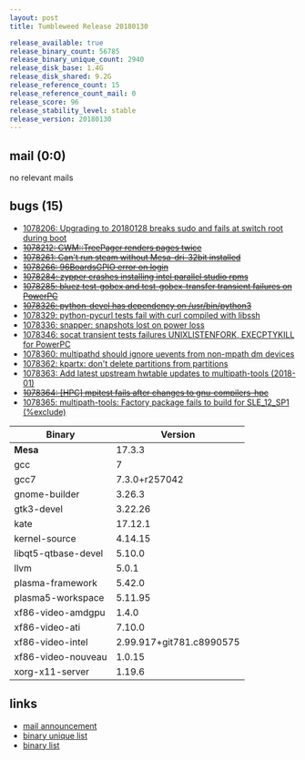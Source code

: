 ```yaml
---
layout: post
title: Tumbleweed Release 20180130

release_available: true
release_binary_count: 56785
release_binary_unique_count: 2940
release_disk_base: 1.4G
release_disk_shared: 9.2G
release_reference_count: 15
release_reference_count_mail: 0
release_score: 96
release_stability_level: stable
release_version: 20180130
---
```


## mail (0:0)

no relevant mails

## bugs (15)

<!--more-->

- [1078206: Upgrading to 20180128 breaks sudo and fails at switch root during boot](https://bugzilla.opensuse.org/show_bug.cgi?id=1078206)
- ~~[1078212: CWM::TreePager renders pages twice](https://bugzilla.opensuse.org/show_bug.cgi?id=1078212)~~
- ~~[1078261: Can't run steam without Mesa-dri-32bit installed](https://bugzilla.opensuse.org/show_bug.cgi?id=1078261)~~
- ~~[1078266: 96BoardsGPIO error on login](https://bugzilla.opensuse.org/show_bug.cgi?id=1078266)~~
- ~~[1078284: zypper crashes installing intel parallel studio rpms](https://bugzilla.opensuse.org/show_bug.cgi?id=1078284)~~
- ~~[1078285: bluez test-gobex and test-gobex-transfer transient failures on PowerPC](https://bugzilla.opensuse.org/show_bug.cgi?id=1078285)~~
- ~~[1078326: python-devel has dependency on /usr/bin/python3](https://bugzilla.opensuse.org/show_bug.cgi?id=1078326)~~
- [1078329: python-pycurl tests fail with curl compiled with libssh](https://bugzilla.opensuse.org/show_bug.cgi?id=1078329)
- [1078336: snapper: snapshots lost on power loss](https://bugzilla.opensuse.org/show_bug.cgi?id=1078336)
- [1078346: socat transient tests failures UNIXLISTENFORK, EXECPTYKILL for PowerPC](https://bugzilla.opensuse.org/show_bug.cgi?id=1078346)
- [1078360: multipathd should ignore uevents from non-mpath dm devices](https://bugzilla.opensuse.org/show_bug.cgi?id=1078360)
- [1078362: kpartx: don't delete partitions from partitions](https://bugzilla.opensuse.org/show_bug.cgi?id=1078362)
- [1078363: Add latest upstream hwtable updates to multipath-tools (2018-01)](https://bugzilla.opensuse.org/show_bug.cgi?id=1078363)
- ~~[1078364: [HPC] mpitest fails after changes to gnu-compilers-hpc](https://bugzilla.opensuse.org/show_bug.cgi?id=1078364)~~
- [1078365: multipath-tools: Factory package fails to build for SLE_12_SP1 (%exclude)](https://bugzilla.opensuse.org/show_bug.cgi?id=1078365)

Binary | Version
--- | ---
**Mesa** | 17.3.3
gcc | 7
gcc7 | 7.3.0+r257042
gnome-builder | 3.26.3
gtk3-devel | 3.22.26
kate | 17.12.1
kernel-source | 4.14.15
libqt5-qtbase-devel | 5.10.0
llvm | 5.0.1
plasma-framework | 5.42.0
plasma5-workspace | 5.11.95
xf86-video-amdgpu | 1.4.0
xf86-video-ati | 7.10.0
xf86-video-intel | 2.99.917+git781.c8990575
xf86-video-nouveau | 1.0.15
xorg-x11-server | 1.19.6

## links

- [mail announcement](https://lists.opensuse.org/opensuse-factory/2018-02/msg00000.html)
- [binary unique list](http://download.tumbleweed.boombatower.com/20180130/rpm.unique.list)
- [binary list](http://download.tumbleweed.boombatower.com/20180130/rpm.list)
